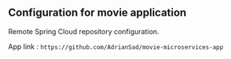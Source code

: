 ## Configuration for movie application
Remote Spring Cloud repository configuration.

App link : `https://github.com/AdrianSad/movie-microservices-app`